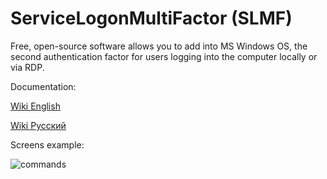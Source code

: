 #     ServiceLogonMultiFactor (SLMF)
Free, open-source software allows you to add into MS Windows OS, the second authentication factor for users logging into the computer locally or via RDP.

Documentation:

[Wiki English](https://github.com/Constantine-SRV/ServiceLogonMultifactor/wiki/EN--Home)

[Wiki Русский](https://github.com/Constantine-SRV/ServiceLogonMultifactor/wiki/RU--Home)

Screens example:

![commands](https://github.com/Constantine-SRV/ServiceLogonMultifactor2/blob/master/documentation/commands.jpg)
